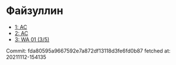 # Файзуллин
- [1: AC](1.md)
- [2: AC](2.md)
- [3: WA 01 (3/5)](3.md)

Commit: fda80595a9667592e7a872df13118d3fe6fd0b87
 fetched at: 20211112-154135
